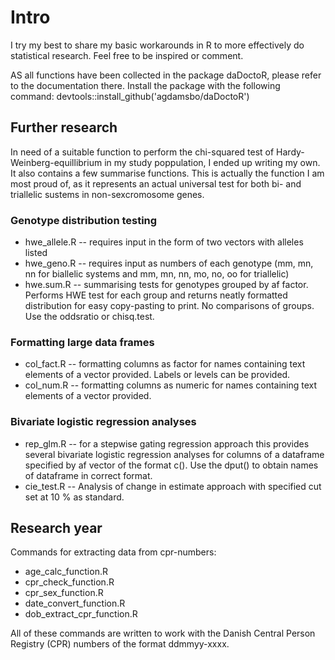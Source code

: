 # Intro

I try my best to share my basic workarounds in R to more effectively do statistical research. Feel free to be inspired or comment.

AS all functions have been collected in the package daDoctoR, please refer to the documentation there.
Install the package with the following command: devtools::install_github('agdamsbo/daDoctoR')


## Further research

In need of a suitable function to perform the chi-squared test of Hardy-Weinberg-equillibrium in my study poppulation, I ended up writing my own. It also contains a few summarise functions. This is actually the function I am most proud of, as it represents an actual universal test for both bi- and triallelic sustems in non-sexcromosome genes.

### Genotype distribution testing
- hwe_allele.R -- requires input in the form of two vectors with alleles listed
- hwe_geno.R -- requires input as numbers of each genotype (mm, mn, nn for biallelic systems and mm, mn, nn, mo, no, oo for triallelic)
- hwe.sum.R -- summarising tests for genotypes grouped by af factor. Performs HWE test for each group and returns neatly formatted distribution for easy copy-pasting to print. No comparisons of groups. Use the oddsratio or chisq.test.

### Formatting large data frames
- col_fact.R -- formatting columns as factor for names containing text elements of a vector provided. Labels or levels can be provided.
- col_num.R -- formatting columns as numeric for names containing text elements of a vector provided.

### Bivariate logistic regression analyses
- rep_glm.R -- for a stepwise gating regression approach this provides several bivariate logistic regression analyses for columns of a dataframe specified by af vector of the format c(). Use the dput() to obtain names of dataframe in correct format.
- cie_test.R -- Analysis of change in estimate approach with specified cut set at 10 % as standard.


## Research year

Commands for extracting data from cpr-numbers:
- age_calc_function.R
- cpr_check_function.R
- cpr_sex_function.R
- date_convert_function.R
- dob_extract_cpr_function.R

All of these commands are written to work with the Danish Central Person Registry (CPR) numbers of the format ddmmyy-xxxx.
